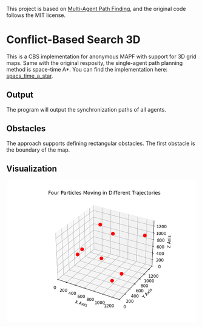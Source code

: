 This project is based on [Multi-Agent Path Finding](https://github.com/GavinPHR/Multi-Agent-Path-Finding), and the original code follows the MIT license.

# Conflict-Based Search 3D
This is a CBS implementation for anonymous MAPF with support for 3D grid maps. Same with the original resposity, the single-agent path planning method is space-time A*. You can find the implementation here: [spacs_time_a_star](https://github.com/pengyuanwei/space_time_a_star).

## Output
The program will output the synchronization paths of all agents.

## Obstacles
The approach supports defining rectangular obstacles. The first obstacle is the boundary of the map.

## Visualization
<p align="center">
  <img width="500" src="examples/animation.gif">
</p>